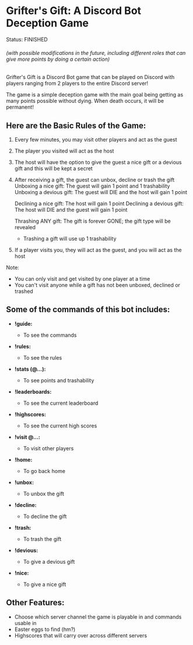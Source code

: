 # Grifter's Gift: A Discord Bot Deception Game

Status: FINISHED 
###### (with possible modifications in the future, including different roles that can give more points by doing a certain action)

Grifter's Gift is a Discord Bot game that can be played on Discord with players ranging from 2 players to the entire Discord server!

The game is a simple deception game with the main goal being getting as many points possible without dying. When death occurs, it will be permanent!

## Here are the Basic Rules of the Game:
  1. Every few minutes, you may visit other players and act as the guest

  2. The player you visited will act as the host

  3. The host will have the option to give the guest a nice gift or a devious gift and this will be kept a secret

  4. After receiving a gift, the guest can unbox, decline or trash the gift
      Unboxing a nice gift: The guest will gain 1 point and 1 trashability
      Unboxing a devious gift: The guest will DIE and the host will gain 1 point

      Declining a nice gift: The host will gain 1 point
      Declining a devious gift: The host will DIE and the guest will gain 1 point

      Thrashing ANY gift: The gift is forever GONE; the gift type will be revealed 
        - Trashing a gift will use up 1 trashability

  5. If a player visits you, they will act as the guest, and you will act as the host
    
Note:
  - You can only visit and get visited by one player at a time
  - You can't visit anyone while a gift has not been unboxed, declined or trashed

## Some of the commands of this bot includes:
  - **!guide:** 
    - To see the commands
  

  - **!rules:**
    - To see the rules
  

  - **!stats (@...):**
    - To see points and trashability
  

  - **!leaderboards:**
    - To see the current leaderboard
  

  - **!highscores:**
    - To see the current high scores
  

  - **!visit @...:**
    - To visit other players
  

  - **!home:**
    - To go back home
  

  - **!unbox:**
    - To unbox the gift
  

  - **!decline:**
    - To decline the gift
  

  - **!trash:**
    - To trash the gift
  

  - **!devious:**
    - To give a devious gift
  

  - **!nice:**
    - To give a nice gift


## Other Features:
 - Choose which server channel the game is playable in and commands usable in
 - Easter eggs to find (hm?)
 - Highscores that will carry over across different servers